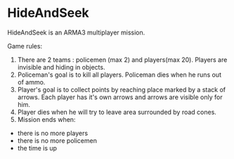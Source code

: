 # HideAndSeek
HideAndSeek is an ARMA3 multiplayer mission.

Game rules:<br>
1. There are 2 teams : policemen (max 2) and players(max 20).
   Players are invisible and hiding in objects.<br>
2. Policeman's goal is to kill all players. 
   Policeman dies when he runs out of ammo.<br>
3. Player's goal is to collect points by reaching place
   marked by a stack of arrows. Each player has it's own arrows
   and arrows are visible only for him.<br>
4. Player dies when he will try to leave area surrounded by road cones.<br>
5. Mission ends when:
  - there is no more players
  - there is no more policemen
  - the time is up
